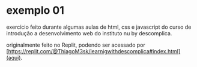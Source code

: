 # exemplo 01
 exercício feito durante algumas aulas de html, css e javascript do curso de introdução a desenvolvimento web do instituto nu by descomplica.

 originalmente feito no Replit, podendo ser acessado por [https://replit.com/@ThiagoM3sk/learnigwithdescomplica#index.html](aqui).
